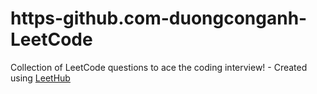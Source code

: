 # https-github.com-duongconganh-LeetCode
Collection of LeetCode questions to ace the coding interview! - Created using [LeetHub](https://github.com/QasimWani/LeetHub)
